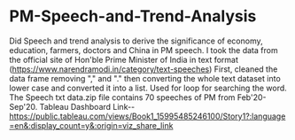 # PM-Speech-and-Trend-Analysis
Did Speech and trend analysis to derive the significance of economy, education, farmers, doctors and China in PM speech. I took the data from the official site of Hon'ble Prime Minister of India in text format (https://www.narendramodi.in/category/text-speeches)
First, cleaned the data frame removing "," and "." then converting the whole text dataset into lower case and converted it into a list. Used for loop for searching the word.
The Speech txt data.zip file contains 70 speeches of PM from Feb'20-Sep'20.
Tableau Dashboard Link-- https://public.tableau.com/views/Book1_15995485246100/Story1?:language=en&:display_count=y&:origin=viz_share_link
